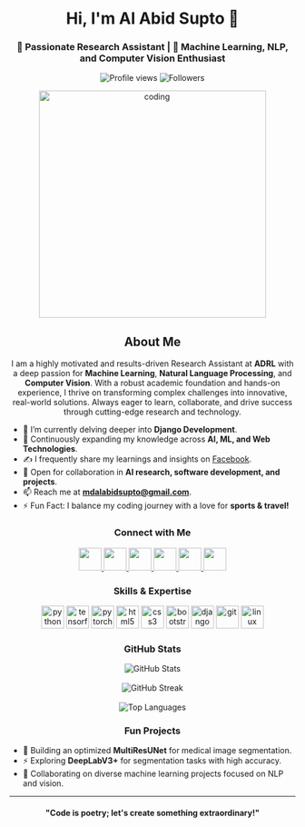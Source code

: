 <h1 align="center">Hi, I'm Al Abid Supto 👋</h1>

<h3 align="center">
🚀 Passionate Research Assistant | 🧠 Machine Learning, NLP, and Computer Vision Enthusiast
</h3>

<p align="center">
  <img src="https://komarev.com/ghpvc/?username=mrabid&label=Profile%20Views&color=blue&style=flat" alt="Profile views" /> 
  <img src="https://img.shields.io/github/followers/mrabid?label=Followers&style=social" alt="Followers" />
</p>

<div align="center">
  <img align="center" alt="coding" src="https://media.giphy.com/media/qgQUggAC3Pfv687qPC/giphy.gif" width="400"/>
</div>

<h2 align="center">About Me</h2>

<p align="center">
  I am a highly motivated and results-driven Research Assistant at <strong>ADRL</strong> with a deep passion for <strong>Machine Learning</strong>, <strong>Natural Language Processing</strong>, and <strong>Computer Vision</strong>. 
  With a robust academic foundation and hands-on experience, I thrive on transforming complex challenges into innovative, real-world solutions. Always eager to learn, collaborate, and drive success through cutting-edge research and technology.
</p>

- 🔭 I’m currently delving deeper into **Django Development**.
- 🌱 Continuously expanding my knowledge across **AI, ML, and Web Technologies**.
- ✍️ I frequently share my learnings and insights on [Facebook](https://www.facebook.com/mdalabidsupto/).
- 💼 Open for collaboration in **AI research, software development, and projects**.
- 📫 Reach me at **mdalabidsupto@gmail.com**.
- ⚡ Fun Fact: I balance my coding journey with a love for **sports & travel!**

<h3 align="center">Connect with Me</h3>
<p align="center">
  <a href="https://linkedin.com/in/al-abid" target="blank">
    <img src="https://img.icons8.com/color/48/000000/linkedin.png" width="40" />
  </a>
  <a href="https://dev.to/mrabid" target="blank">
    <img src="https://img.icons8.com/windows/48/000000/dev.png" width="40" />
  </a>
  <a href="https://twitter.com/mr_alabids" target="blank">
    <img src="https://img.icons8.com/color/48/000000/twitter--v1.png" width="40" />
  </a>
  <a href="https://kaggle.com/mdalabidsupto" target="blank">
    <img src="https://img.icons8.com/windows/48/000000/kaggle.png" width="40" />
  </a>
  <a href="https://medium.com/@mr.abid" target="blank">
    <img src="https://img.icons8.com/ios-filled/50/000000/medium-monogram--v1.png" width="40" />
  </a>
  <a href="https://www.youtube.com/channel/ucum--uwuljuvh1x_pkxakoq" target="blank">
    <img src="https://img.icons8.com/color/48/000000/youtube-play.png" width="40" />
  </a>
</p>

<h3 align="center">Skills & Expertise</h3>
<p align="center">
  <img src="https://img.icons8.com/color/48/000000/python--v1.png" alt="python" width="40"/>
  <img src="https://img.icons8.com/color/48/000000/tensorflow.png" alt="tensorflow" width="40"/>
  <img src="https://img.icons8.com/color/48/000000/pytorch.png" alt="pytorch" width="40"/>
  <img src="https://img.icons8.com/color/48/000000/html-5--v1.png" alt="html5" width="40"/>
  <img src="https://img.icons8.com/color/48/000000/css3.png" alt="css3" width="40"/>
  <img src="https://img.icons8.com/color/48/000000/bootstrap.png" alt="bootstrap" width="40"/>
  <img src="https://img.icons8.com/color/48/000000/django.png" alt="django" width="40"/>
  <img src="https://img.icons8.com/color/48/000000/git.png" alt="git" width="40"/>
  <img src="https://img.icons8.com/color/48/000000/linux.png" alt="linux" width="40"/>
</p>

<h3 align="center">GitHub Stats</h3>
<div align="center">
  <img align="center" src="https://github-readme-stats.vercel.app/api?username=mrabid&show_icons=true&theme=dark&count_private=true" alt="GitHub Stats" />
</div>
<br>
<div align="center">
  <img align="center" src="https://github-readme-streak-stats.herokuapp.com?user=mrabid&theme=dark&hide_border=true" alt="GitHub Streak" />
</div>
<br>
<div align="center">
  <img align="center" src="https://github-readme-stats.vercel.app/api/top-langs/?username=mrabid&theme=dark&layout=compact" alt="Top Languages" />
</div>

<h3 align="center">Fun Projects</h3>
<ul>
  <li>🚀 Building an optimized <strong>MultiResUNet</strong> for medical image segmentation.</li>
  <li>⚡ Exploring <strong>DeepLabV3+</strong> for segmentation tasks with high accuracy.</li>
  <li>🌟 Collaborating on diverse machine learning projects focused on NLP and vision.</li>
</ul>

---

<h4 align="center">"Code is poetry; let's create something extraordinary!"</h4>

